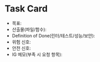# Task Card
- 목표:
- 산출물(파일/함수):
- Definition of Done(린터/테스트/성능/보안):
- 위험 신호:
- 안전 신호:
- IG 메모(부족 시 요청 항목):
